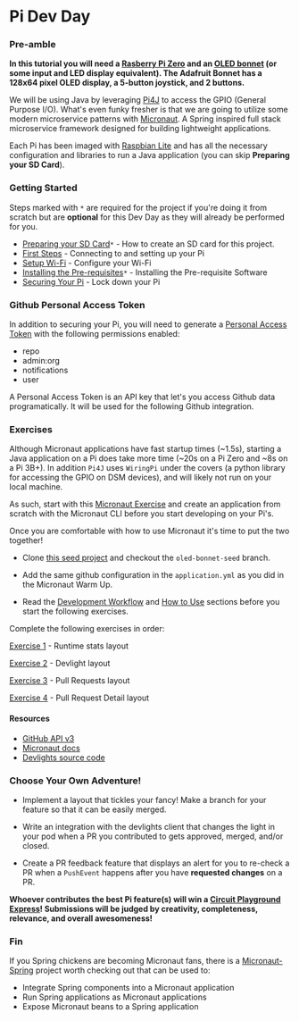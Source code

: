 # Pi Dev Day

### Pre-amble

__In this tutorial you will need a [Rasberry Pi Zero](https://www.raspberrypi.org/products/raspberry-pi-zero-w/) and an [OLED bonnet](https://www.adafruit.com/product/3531) (or some input and LED display equivalent). The Adafruit Bonnet has a 128x64 pixel OLED display, a 5-button joystick, and 2 buttons.__

We will be using Java by leveraging [Pi4J](http://pi4j.com/) to access the GPIO (General Purpose I/O). What's even funky fresher is that we are going to utilize some modern microservice patterns with [Micronaut](http://Micronaut.io/). A Spring inspired full stack microservice framework designed for building lightweight applications.

Each Pi has been imaged with [Raspbian Lite](https://www.raspberrypi.org) and has all the necessary configuration and libraries to run a Java application (you can skip **Preparing your SD Card**).

### Getting Started
Steps marked with `*` are required for the project if you're doing it from scratch but are **optional** for this Dev Day as they will already be performed for you.

* [Preparing your SD Card](docs/prepare-sd.md)`*` - How to create an SD card for this project.
* [First Steps](docs/first-steps.md) - Connecting to and setting up your Pi
* [Setup Wi-Fi](docs/wifi.md) - Configure your Wi-Fi
* [Installing the Pre-requisites](docs/prerequisites.md)`*` - Installing the Pre-requisite Software
* [Securing Your Pi](docs/secure-ssh.md) - Lock down your Pi

### Github Personal Access Token

In addition to securing your Pi, you will need to generate a [Personal Access Token](https://github.com/settings/tokens) with the following permissions enabled:
* repo
* admin:org
* notifications
* user

A Personal Access Token is an API key that let's you access Github data programatically. It will be used for the following Github integration.

### Exercises

Although Micronaut applications have fast startup times (~1.5s), starting a Java application on a Pi does take more time (~20s on a Pi Zero and ~8s on a Pi 3B+).
In addition `Pi4J` uses `WiringPi` under the covers (a python library for accessing the GPIO on DSM devices), and will likely not run on your local machine.

As such, start with this [Micronaut Exercise](docs/micronaut-exercise.md) and create an application from scratch with the Micronaut CLI before you start developing on your Pi's.

Once you are comfortable with how to use Micronaut it's time to put the two together!

* Clone [this seed project](https://github.com/jtoplak/pi-naut) and checkout the `oled-bonnet-seed` branch.

* Add the same github configuration in the `application.yml` as you did in the Micronaut Warm Up.

* Read the [Development Workflow](https://github.com/jtoplak/pi-naut/blob/master/docs/workflow.md) and [How to Use](https://github.com/jtoplak/pi-naut/blob/master/docs/how-to-use.md) sections before you start the following exercises.

Complete the following exercises in order:

[Exercise 1](docs/exercise-1.md) - Runtime stats layout

[Exercise 2](docs/exercise-2.md) - Devlight layout

[Exercise 3](docs/exercise-3.md) - Pull Requests layout

[Exercise 4](docs/exercise-4.md) - Pull Request Detail layout

#### Resources

* [GitHub API v3](https://developer.github.com/v3/)
* [Micronaut docs](https://docs.Micronaut.io/latest/guide/index.html)
* [Devlights source code](https://github.com/jtoplak/devlights)

### Choose Your Own Adventure!

* Implement a layout that tickles your fancy! Make a branch for your feature so that it can be easily merged.

* Write an integration with the devlights client that changes the light in your pod when a PR you contributed to gets approved, merged, and/or closed.

* Create a PR feedback feature that displays an alert for you to re-check a PR when a `PushEvent` happens after you have **requested changes** on a PR.

**Whoever contributes the best Pi feature(s) will win a [Circuit Playground Express](https://www.adafruit.com/product/3333)! Submissions will be judged by creativity, completeness, relevance, and overall awesomeness!**

### Fin

If you Spring chickens are becoming Micronaut fans, there is a [Micronaut-Spring](https://github.com/Micronaut-projects/Micronaut-spring) project worth checking out that can be used to:

* Integrate Spring components into a Micronaut application
* Run Spring applications as Micronaut applications
* Expose Micronaut beans to a Spring application
